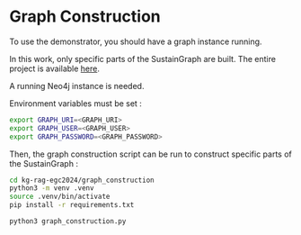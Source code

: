 # Graph Construction

To use the demonstrator, you should have a graph instance running.

In this work, only specific parts of the SustainGraph are built.
The entire project is available [here](https://gitlab.com/netmode/sustaingraph).

A running Neo4j instance is needed.

Environment variables must be set :

```sh
export GRAPH_URI=<GRAPH_URI>
export GRAPH_USER=<GRAPH_USER>
export GRAPH_PASSWORD=<GRAPH_PASSWORD>
```

Then, the graph construction script can be run to construct specific parts of the SustainGraph :

```sh
cd kg-rag-egc2024/graph_construction
python3 -m venv .venv
source .venv/bin/activate
pip install -r requirements.txt

python3 graph_construction.py
```
